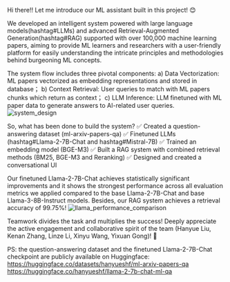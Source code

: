 Hi there!! Let me introduce our ML assistant built in this project! 😊 

We developed an intelligent system powered with large language models(hashtag#LLMs) and advanced Retrieval-Augmented Generation(hashtag#RAG) supported with over 100,000 machine learning papers, aiming to provide ML learners and researchers with a user-friendly platform for easily understanding the intricate principles and methodologies behind burgeoning ML concepts.

The system flow includes three pivotal components: 
a) Data Vectorization: ML papers vectorized as embedding representations and stored in database； 
b) Context Retrieval: User queries to match with ML papers chunks which return as context； 
c) LLM Inference: LLM finetuned with ML paper data to generate answers to AI-related user queries. 
![system_design](https://github.com/hanyuesgithub/An-ML-Assistant-Powered-with-LLM-and-Advanced-RAG/assets/80732009/96d7947d-5a9f-4bb4-bb2b-e59ef54d72bb)

So, what has been done to build the system?
✅ Created a question-answering dataset (ml-arxiv-papers-qa) 
✅ Finetuned LLMs (hashtag#Llama-2-7B-Chat and hashtag#Mistral-7B)
✅ Trained an embedding model (BGE-M3)
✅ Built a RAG system with combined retrieval methods (BM25, BGE-M3 and Reranking)
✅ Designed and created a conversational UI

Our finetuned Llama-2-7B-Chat achieves statistically significant improvements and it shows the strongest performance across all evaluation metrics we applied compared to the base Llama-2-7B-Chat and base Llama-3-8B-Instruct models. Besides, our RAG system achieves a retrieval accuracy of 99.75%!
![llama_performance_comparison](https://github.com/hanyuesgithub/An-ML-Assistant-Powered-with-LLM-and-Advanced-RAG/assets/80732009/159b03c5-bf27-4412-8ad7-ccb5fdde7bfc)



Teamwork divides the task and multiplies the success! Deeply appreciate the active engagement and collaborative spirit of the team (Hanyue Liu, Kenan Zhang, Linze Li, Xinyu Wang, Yixuan Gong)! 🎉

PS: the question-answering dataset and the finetuned Llama-2-7B-Chat checkpoint are publicly available on Huggingface:
https://huggingface.co/datasets/hanyueshf/ml-arxiv-papers-qa  
https://huggingface.co/hanyueshf/llama-2-7b-chat-ml-qa 

